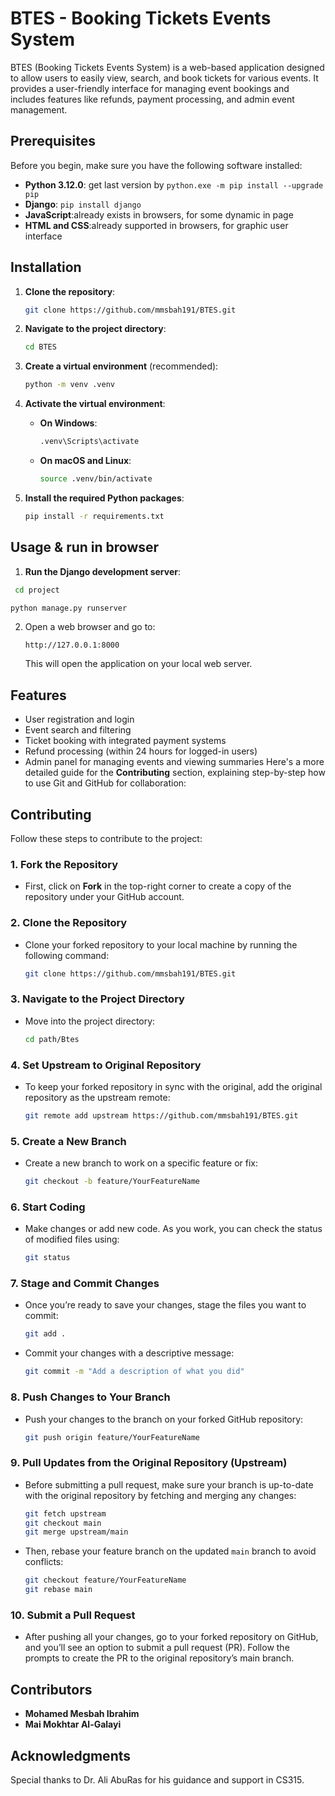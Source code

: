 # BTES - Booking Tickets Events System

BTES (Booking Tickets Events System) is a web-based application designed to allow users to easily view, search, and book tickets for various events. It provides a user-friendly interface for managing event bookings and includes features like refunds, payment processing, and admin event management.

## Prerequisites

Before you begin, make sure you have the following software installed:

- **Python 3.12.0**: get last version by `python.exe -m pip install --upgrade pip`
- **Django**: `pip install django`
- **JavaScript**:already exists in browsers, for some dynamic in page
- **HTML and CSS**:already supported in browsers, for graphic user interface

## Installation

1. **Clone the repository**:
   ```bash
   git clone https://github.com/mmsbah191/BTES.git
   ```
2. **Navigate to the project directory**:
   ```bash
   cd BTES
   ```
3. **Create a virtual environment** (recommended):
   ```bash
   python -m venv .venv
   ```
4. **Activate the virtual environment**:

   - **On Windows**:
     ```bash
     .venv\Scripts\activate
     ```
   - **On macOS and Linux**:
     ```bash
     source .venv/bin/activate
     ```

5. **Install the required Python packages**:
   ```bash
   pip install -r requirements.txt
   ```

## Usage & run in browser

1. **Run the Django development server**:
  ```bash
   cd project
   ```
   ```bash
   python manage.py runserver
   ```
2. Open a web browser and go to:
   ```
   http://127.0.0.1:8000
   ```

   This will open the application on your local web server.

## Features

- User registration and login
- Event search and filtering
- Ticket booking with integrated payment systems
- Refund processing (within 24 hours for logged-in users)
- Admin panel for managing events and viewing summaries
Here's a more detailed guide for the **Contributing** section, explaining step-by-step how to use Git and GitHub for collaboration:

## Contributing

Follow these steps to contribute to the project:

### 1. Fork the Repository
- First, click on **Fork** in the top-right corner to create a copy of the repository under your GitHub account.
  
### 2. Clone the Repository
- Clone your forked repository to your local machine by running the following command:
  ```bash
  git clone https://github.com/mmsbah191/BTES.git
  ```
### 3. Navigate to the Project Directory
- Move into the project directory:
  ```bash
  cd path/Btes
  ```

### 4. Set Upstream to Original Repository
- To keep your forked repository in sync with the original, add the original repository as the upstream remote:
  ```bash
  git remote add upstream https://github.com/mmsbah191/BTES.git
  ```

### 5. Create a New Branch
- Create a new branch to work on a specific feature or fix:
  ```bash
  git checkout -b feature/YourFeatureName
  ```

### 6. Start Coding
- Make changes or add new code. As you work, you can check the status of modified files using:
  ```bash
  git status
  ```

### 7. Stage and Commit Changes
- Once you’re ready to save your changes, stage the files you want to commit:
  ```bash
  git add .
  ```
- Commit your changes with a descriptive message:
  ```bash
  git commit -m "Add a description of what you did"
  ```

### 8. Push Changes to Your Branch
- Push your changes to the branch on your forked GitHub repository:
  ```bash
  git push origin feature/YourFeatureName
  ```

### 9. Pull Updates from the Original Repository (Upstream)
- Before submitting a pull request, make sure your branch is up-to-date with the original repository by fetching and merging any changes:
  ```bash
  git fetch upstream
  git checkout main
  git merge upstream/main
  ```
- Then, rebase your feature branch on the updated `main` branch to avoid conflicts:
  ```bash
  git checkout feature/YourFeatureName
  git rebase main
  ```

### 10. Submit a Pull Request
- After pushing all your changes, go to your forked repository on GitHub, and you’ll see an option to submit a pull request (PR). Follow the prompts to create the PR to the original repository’s main branch.

## Contributors

- **Mohamed Mesbah Ibrahim**  
- **Mai Mokhtar Al-Galayi**

## Acknowledgments

Special thanks to Dr. Ali AbuRas for his guidance and support in CS315.
